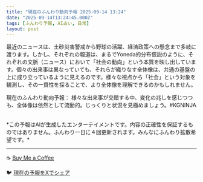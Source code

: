 ```yaml
---
title: "現在のふんわり動向予報 2025-09-14 13:24"
date: "2025-09-14T13:24:45.000Z"
tags: [ふんわり予報, AI占い, 日常]
layout: post
---
```


最近のニュースは、土砂災害警戒から野球の活躍、経済政策への懸念まで多岐に渡ります。しかし、それぞれの報道は、まるでYoneda的分布仮説のように、それぞれの文脈（ニュース）において「社会の動向」という本質を映し出しています。個々の出来事は異なっていても、それらが織りなす全体像は、共通の基盤の上に成り立っているように見えるのです。様々な視点から「社会」という対象を観測し、その一貫性を探ることで、より全体像を理解できるのかもしれません。

現在のふんわり動向予報：
様々な出来事が交錯する中、変化の兆しを感じつつも、全体像は依然として流動的。じっくりと状況を見極めましょう。#KGNINJA

<br>
*この予報はAIが生成したエンターテイメントです。内容の正確性を保証するものではありません。ふんわり一日に４回更新されます。みんなにふんわり拡散希望です。*

---
☕️ [Buy Me a Coffee](https://www.buymeacoffee.com/kgninja)

🐦 [現在の予報をXでシェア](https://twitter.com/intent/tweet?text=%E7%8F%BE%E5%9C%A8%E3%81%AE%E3%81%B5%E3%82%93%E3%82%8F%E3%82%8A%E4%BA%88%E5%A0%B1%3A%20%E3%80%8C%E6%9C%80%E8%BF%91%E3%81%AE%E3%83%8B%E3%83%A5%E3%83%BC%E3%82%B9%E3%81%AF%E3%80%81%E5%9C%9F%E7%A0%82%E7%81%BD%E5%AE%B3%E8%AD%A6%E6%88%92%E3%81%8B%E3%82%89%E9%87%8E%E7%90%83%E3%81%AE%E6%B4%BB%E8%BA%8D%E3%80%81%E7%B5%8C%E6%B8%88%E6%94%BF%E7%AD%96%E3%81%B8%E3%81%AE%E6%87%B8%E5%BF%B5%E3%81%BE%E3%81%A7%E5%A4%9A%E5%B2%90%E3%81%AB%E6%B8%A1%E3%82%8A%E3%81%BE%E3%81%99%E3%80%82%E3%80%8D%23KGNINJA%20%E7%B6%9A%E3%81%8D%E3%81%AF%E3%83%96%E3%83%AD%E3%82%B0%E3%81%A7%EF%BC%81%F0%9F%91%87&url=https%3A%2F%2Fkg-ninja.github.io%2FFunwariyoso%2F)
